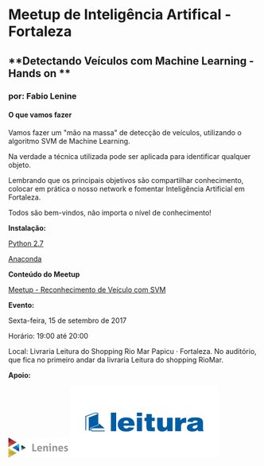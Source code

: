 # Meetup de Inteligência Artifical - Fortaleza

## **Detectando Veículos com Machine Learning - Hands on **

### por: Fabio Lenine

#### **O que vamos fazer**

Vamos fazer um "mão na massa" de detecção de veículos, utilizando o algoritmo SVM de Machine Learning.

Na verdade a técnica utilizada pode ser aplicada para identificar qualquer objeto.

Lembrando que os principais objetivos são compartilhar conhecimento, colocar em prática o nosso network e fomentar Inteligência Artificial em Fortaleza.

Todos são bem-vindos, não importa o nível de conhecimento!


**Instalação:**

[Python 2.7](https://www.python.org/downloads/)

[Anaconda](https://www.anaconda.com/download/)




**Conteúdo do Meetup**

[Meetup - Reconhecimento de Veículo com SVM]()

**Evento:**

Sexta-feira, 15 de setembro de 2017

Horário: 19:00 até 20:00

Local: Livraria Leitura do Shopping Rio Mar Papicu · Fortaleza. No auditório, que fica no primeiro andar da livraria Leitura do shopping RioMar.


**Apoio:**

![LENINES](/imagens/lenines.png)
![Livraria Leitura](/imagens/livrarialeitura.png)
